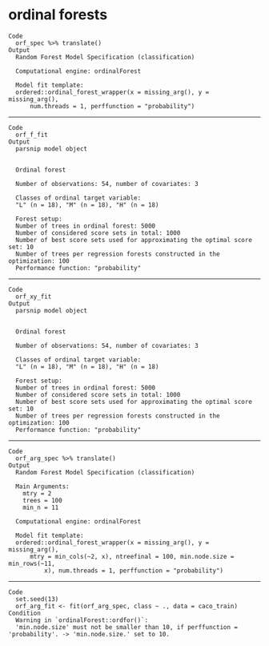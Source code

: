 # ordinal forests

    Code
      orf_spec %>% translate()
    Output
      Random Forest Model Specification (classification)
      
      Computational engine: ordinalForest 
      
      Model fit template:
      ordered::ordinal_forest_wrapper(x = missing_arg(), y = missing_arg(), 
          num.threads = 1, perffunction = "probability")

---

    Code
      orf_f_fit
    Output
      parsnip model object
      
      
      Ordinal forest 
      
      Number of observations: 54, number of covariates: 3 
      
      Classes of ordinal target variable: 
      "L" (n = 18), "M" (n = 18), "H" (n = 18) 
      
      Forest setup: 
      Number of trees in ordinal forest: 5000 
      Number of considered score sets in total: 1000 
      Number of best score sets used for approximating the optimal score set: 10 
      Number of trees per regression forests constructed in the optimization: 100 
      Performance function: "probability" 

---

    Code
      orf_xy_fit
    Output
      parsnip model object
      
      
      Ordinal forest 
      
      Number of observations: 54, number of covariates: 3 
      
      Classes of ordinal target variable: 
      "L" (n = 18), "M" (n = 18), "H" (n = 18) 
      
      Forest setup: 
      Number of trees in ordinal forest: 5000 
      Number of considered score sets in total: 1000 
      Number of best score sets used for approximating the optimal score set: 10 
      Number of trees per regression forests constructed in the optimization: 100 
      Performance function: "probability" 

---

    Code
      orf_arg_spec %>% translate()
    Output
      Random Forest Model Specification (classification)
      
      Main Arguments:
        mtry = 2
        trees = 100
        min_n = 11
      
      Computational engine: ordinalForest 
      
      Model fit template:
      ordered::ordinal_forest_wrapper(x = missing_arg(), y = missing_arg(), 
          mtry = min_cols(~2, x), ntreefinal = 100, min.node.size = min_rows(~11, 
              x), num.threads = 1, perffunction = "probability")

---

    Code
      set.seed(13)
      orf_arg_fit <- fit(orf_arg_spec, class ~ ., data = caco_train)
    Condition
      Warning in `ordinalForest::ordfor()`:
      'min.node.size' must not be smaller than 10, if perffunction = 'probability'. -> 'min.node.size.' set to 10.

